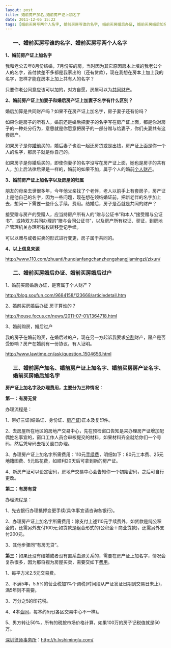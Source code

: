 ```yaml
---
layout: post
title: 婚前房产加名,婚前房产证上加名字
date: 2011-12-05 15:22
tags: [婚前买房写两个人名字, 婚前买房写谁的名字, 婚前买房婚后办证, 婚前买房婚后加名字, 婚前买房婚后过户, 婚前买房房产证名字, 深圳婚姻律师咨询, 离婚房产分割]
---
```

<ol>
<h3>一、婚前买房写谁的名字、婚前买房写两个人名字</h3>
</ol>
<strong>1、婚前房产证上加名字</strong>

我和老公去年8月份结婚，7月份买的房，当时因为其它原因房本上填的我老公个人的名字，首付款差不多都是我家出的（还有贷款），现在我想在房本上加上我的名字，怎样才能在房本上加上共有人的名字？

只要你老公同意应该可以加的，对方自愿，房屋可以为<a href="http://h.lvshiminglu.com/law/795.html" target="_blank">共同财产</a>。

<strong>2、婚前房产证上加妻子和婚后房产证上加妻子名字有什么区别？</strong>

婚后加算是共同财产吗？如果不在房产证上加名字，房子妻子还有份吗？

如果你是房子的所有人，婚前还是婚后把妻子的名字写在房产证上面，都是你对房子的一种处分行为，意思就是你愿意把房子的一部分赠与给妻子，你们夫妻共有这套房产。

如果房子是你<a href="http://h.lvshiminglu.com/law/795.html" target="_blank">婚前</a>买的，婚后妻子也没一起还房贷或是出钱，房产证上面是你一个人的名字，那房子就是你自己的。

如果房子是你婚后买的，即使你妻子的名字没写在房产证上面，她也是房子的共有人，加上后法律后果是一样的，婚前的如果不加，属于个人的婚前<a href="http://h.lvshiminglu.com/law/675.html" target="_blank">个人财产</a>。

<strong>3、婚前房产证上加名字以及房屋的归属</strong>

朋友的母亲去世很多年，今年他父亲找了个老伴，老人以前手上有套房子，房产证上是他自己的名字，因为一些问题，现在想在领结婚证前，把新老伴的名字加上去，想问一下需要一些什么手续，费用。结婚后，房子是否就是共同的财产？

接受赠与房产的受赠人，应当持房产所有人的“赠与公证书”和本人“接受赠与公证书”，或持双方共同办理的“赠与合同公证书”，以及房产所有权证、契证，到房地产管理机关办理所有权转移登记手续。

可以以赠与或者买卖的形式进行变更，房子属于共同的。

<strong>4、以上信息来源</strong>

<a href="http://www.110.com/zhuanti/hunqianfangchanzhengshangjiamingzi/zixun/" target="_blank">http://www.110.com/zhuanti/hunqianfangchanzhengshangjiamingzi/zixun/</a>
<ol>
<h3>二、婚前买房婚后办证、婚前买房婚后过户</h3>
</ol>
1、婚前买房婚后办证，是否属于个人财产？

<a href="http://blog.soufun.com/9684158/123668/articledetail.htm" target="_blank">http://blog.soufun.com/9684158/123668/articledetail.htm</a>

2、婚前买房婚后办证 房子算谁的？

<a href="http://house.focus.cn/news/2011-07-01/1364718.html" target="_blank">http://house.focus.cn/news/2011-07-01/1364718.html</a>

3、婚前购房，婚后过户

我的房子在婚前购买，在婚后过的户，现在另一方起诉我要求<a href="http://h.lvshiminglu.com/law/656.html" target="_blank">分割</a>财产，房产是否受影响？房产在婚前有一份协议，有人证明。

<a href="http://www.lawtime.cn/ask/question_1504656.html" target="_blank">http://www.lawtime.cn/ask/question_1504656.html</a>
<ol>
<h3>三、婚前房产加名、婚前房产证上加名字、婚前买房房产证名字、婚前买房婚后加名字</h3>
</ol>
<strong>房产证上加名字及办理费用，主要分为三种情况：</strong>

<strong>第一：有房无贷</strong>

办理流程是：

1、带好三证(结婚证、身份证、<a href="http://h.lvshiminglu.com/law/155.html" target="_blank">房产证</a>)正本及复印件。

2、去房屋所在地区的房地产交易中心，先在预检窗口告知是来办理房产证增加配偶姓名事宜的，窗口工作人员会审核提交的材料，如果材料齐全就给你们一个号码，然后凭号码去相关窗口办理。

3、办理房产证上加名字所需费用：110元<a href="http://h.lvshiminglu.com/law/199.html" target="_blank">手续费</a>，明细如下：80元工本费、25元地籍图费、5元贴花费，如顺利20天后可拿到新的房产证。

4、新房产证可以设定密码，房地产交易中心会告知你一个初始密码，之后可自行更改。

<strong>第二：有房有贷</strong>

办理流程是：

1、先去银行办理抵押变更手续(具体事宜请咨询各银行)。

2、办理房产证上加名字所需费用：除支付上述110元手续费外，如贷款是纯公积金的，还需另外支付100元;如贷款是组合形式的(公积金＋商业贷款)，还需另外支付200元。

3、其他步骤同“有房无贷”。

<strong>第三：</strong>如果还没有结婚或者没有直系血源关系的，需要在房产证上加名字，情况会复杂很多，因为那将视为房屋买卖，需要交如下<a href="http://h.lvshiminglu.com/law/778.html" target="_blank">费用</a>。

1、每平方米2.5元交易费。

2、不满5年，5.5%的营业税加1%个调税(时间段从产证发证日期到交易日未止)，满5年则不需要。

3、万分之5的印花税。

4、4本<a href="http://h.lvshiminglu.com/law/category/contract" target="_blank">合同</a>，每本约5元(各区交易中心不一样)。

5、男方转让50%，所有的税按市场价格计算，如果100万的房子记税值就是50万。

<a href="http://h.lvshiminglu.com/">深圳律师事务所</a>：<a href="http://h.lvshiminglu.com/">http://h.lvshiminglu.com/</a>

